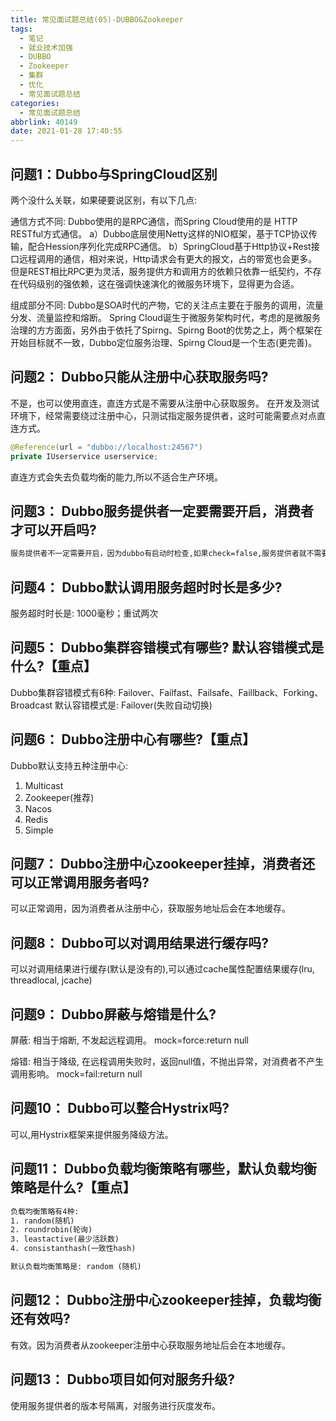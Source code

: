 ```yaml
---
title: 常见面试题总结(05)-DUBBO&Zookeeper
tags:
  - 笔记
  - 就业技术加强
  - DUBBO
  - Zookeeper
  - 集群
  - 优化
  - 常见面试题总结
categories:
  - 常见面试题总结
abbrlink: 40149
date: 2021-01-28 17:40:55
---
```


## 问题1：Dubbo与SpringCloud区别 

两个没什么关联，如果硬要说区别，有以下几点:

通信方式不同: 
Dubbo使用的是RPC通信，而Spring Cloud使用的是 HTTP RESTful方式通信。
a）Dubbo底层使用Netty这样的NIO框架，基于TCP协议传输，配合Hession序列化完成RPC通信。
b）SpringCloud基于Http协议+Rest接口远程调用的通信，相对来说，Http请求会有更大的报文，占的带宽也会更多。但是REST相比RPC更为灵活，服务提供方和调用方的依赖只依靠一纸契约，不存在代码级别的强依赖，这在强调快速演化的微服务环境下，显得更为合适。

组成部分不同:
Dubbo是SOA时代的产物，它的关注点主要在于服务的调用，流量分发、流量监控和熔断。
Spring Cloud诞生于微服务架构时代，考虑的是微服务治理的方方面面，另外由于依托了Spirng、Spirng Boot的优势之上，两个框架在开始目标就不一致，Dubbo定位服务治理、Spirng Cloud是一个生态(更完善)。



## 问题2： Dubbo只能从注册中心获取服务吗?

不是，也可以使用直连，直连方式是不需要从注册中心获取服务。
在开发及测试环境下，经常需要绕过注册中心，只测试指定服务提供者，这时可能需要点对点直连方式。

```java
@Reference(url = "dubbo://localhost:24567")
private IUserservice userservice;
```

直连方式会失去负载均衡的能力,所以不适合生产环境。

## 问题3： Dubbo服务提供者一定要需要开启，消费者才可以开启吗?

```txt
服务提供者不一定需要开启，因为dubbo有启动时检查,如果check=false,服务提供者就不需要开启。
```

## 问题4： Dubbo默认调用服务超时时长是多少?

服务超时时长是: 1000毫秒；重试两次

## 问题5： Dubbo集群容错模式有哪些? 默认容错模式是什么?【重点】

Dubbo集群容错模式有6种: Failover、Failfast、Failsafe、Faillback、Forking、Broadcast
默认容错模式是: Failover(失败自动切换)

## 问题6： Dubbo注册中心有哪些?【重点】

Dubbo默认支持五种注册中心:
1. Multicast
2. Zookeeper(推荐)
3. Nacos
4. Redis
5. Simple

## 问题7： Dubbo注册中心zookeeper挂掉，消费者还可以正常调用服务者吗?

可以正常调用，因为消费者从注册中心，获取服务地址后会在本地缓存。

## 问题8： Dubbo可以对调用结果进行缓存吗?

可以对调用结果进行缓存(默认是没有的),可以通过cache属性配置结果缓存(lru, threadlocal, jcache)

## 问题9： Dubbo屏蔽与熔错是什么?

屏蔽: 相当于熔断, 不发起远程调用。
     mock=force:return null

熔错: 相当于降级, 在远程调用失败时，返回null值，不抛出异常，对消费者不产生调用影响。
     mock=fail:return null

## 问题10： Dubbo可以整合Hystrix吗?

可以,用Hystrix框架来提供服务降级方法。

## 问题11： Dubbo负载均衡策略有哪些，默认负载均衡策略是什么?【重点】

```txt
负载均衡策略有4种:
1. random(随机)
2. roundrobin(轮询)
3. leastactive(最少活跃数)
4. consistanthash(一致性hash)

默认负载均衡策略是: random (随机)
```

## 问题12： Dubbo注册中心zookeeper挂掉，负载均衡还有效吗?

有效。因为消费者从zookeeper注册中心获取服务地址后会在本地缓存。

## 问题13： Dubbo项目如何对服务升级?

使用服务提供者的版本号隔离，对服务进行灰度发布。

